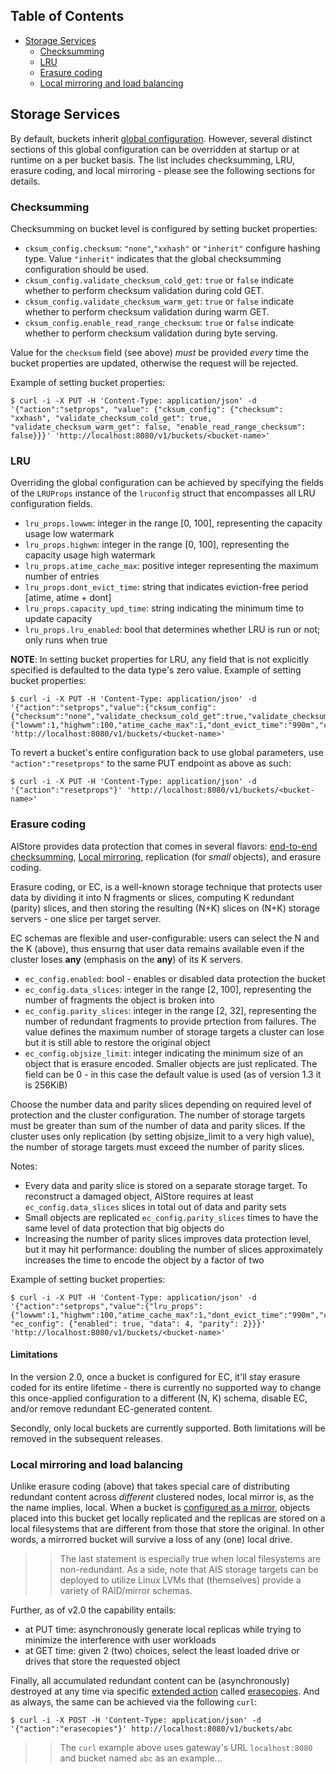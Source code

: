 ## Table of Contents
- [Storage Services](#storage-services)
    - [Checksumming](#checksumming)
    - [LRU](#lru)
    - [Erasure coding](#erasure-coding)
    - [Local mirroring and load balancing](#local-mirroring-and-load-balancing)

## Storage Services

By default, buckets inherit [global configuration](ais/setup/config.sh). However, several distinct sections of this global configuration can be overridden at startup or at runtime on a per bucket basis. The list includes checksumming, LRU, erasure coding, and local mirroring - please see the following sections for details.

### Checksumming

Checksumming on bucket level is configured by setting bucket properties:

* `cksum_config.checksum`: `"none"`,`"xxhash"` or `"inherit"` configure hashing type. Value
`"inherit"` indicates that the global checksumming configuration should be used.
* `cksum_config.validate_checksum_cold_get`: `true` or `false` indicate
whether to perform checksum validation during cold GET.
* `cksum_config.validate_checksum_warm_get`: `true` or `false` indicate
whether to perform checksum validation during warm GET.
* `cksum_config.enable_read_range_checksum`: `true` or `false` indicate whether to perform checksum validation during byte serving.

Value for the `checksum` field (see above) *must* be provided *every* time the bucket properties are updated, otherwise the request will be rejected.

Example of setting bucket properties:
```shell
$ curl -i -X PUT -H 'Content-Type: application/json' -d '{"action":"setprops", "value": {"cksum_config": {"checksum": "xxhash", "validate_checksum_cold_get": true, "validate_checksum_warm_get": false, "enable_read_range_checksum": false}}}' 'http://localhost:8080/v1/buckets/<bucket-name>'
```

### LRU

Overriding the global configuration can be achieved by specifying the fields of the `LRUProps` instance of the `lruconfig` struct that encompasses all LRU configuration fields.

* `lru_props.lowwm`: integer in the range [0, 100], representing the capacity usage low watermark
* `lru_props.highwm`: integer in the range [0, 100], representing the capacity usage high watermark
* `lru_props.atime_cache_max`: positive integer representing the maximum number of entries
* `lru_props.dont_evict_time`: string that indicates eviction-free period [atime, atime + dont]
* `lru_props.capacity_upd_time`: string indicating the minimum time to update capacity
* `lru_props.lru_enabled`: bool that determines whether LRU is run or not; only runs when true

**NOTE**: In setting bucket properties for LRU, any field that is not explicitly specified is defaulted to the data type's zero value.
Example of setting bucket properties:
```shell
$ curl -i -X PUT -H 'Content-Type: application/json' -d '{"action":"setprops","value":{"cksum_config":{"checksum":"none","validate_checksum_cold_get":true,"validate_checksum_warm_get":true,"enable_read_range_checksum":true},"lru_props":{"lowwm":1,"highwm":100,"atime_cache_max":1,"dont_evict_time":"990m","capacity_upd_time":"90m","lru_enabled":true}}}' 'http://localhost:8080/v1/buckets/<bucket-name>'
```

To revert a bucket's entire configuration back to use global parameters, use `"action":"resetprops"` to the same PUT endpoint as above as such:
```shell
$ curl -i -X PUT -H 'Content-Type: application/json' -d '{"action":"resetprops"}' 'http://localhost:8080/v1/buckets/<bucket-name>'
```

### Erasure coding

AIStore provides data protection that comes in several flavors: [end-to-end checksumming](#checksumming), [Local mirroring](#local-mirroring-and-load-balancing), replication (for *small* objects), and erasure coding.

Erasure coding, or EC, is a well-known storage technique that protects user data by dividing it into N fragments or slices, computing K redundant (parity) slices, and then storing the resulting (N+K) slices on (N+K) storage servers - one slice per target server.

EC schemas are flexible and user-configurable: users can select the N and the K (above), thus ensurng that user data remains available even if the cluster loses **any** (emphasis on the **any**) of its K servers.

* `ec_config.enabled`: bool - enables or disabled data protection the bucket
* `ec_config.data_slices`: integer in the range [2, 100], representing the number of fragments the object is broken into
* `ec_config.parity_slices`: integer in the range [2, 32], representing the number of redundant fragments to provide prtection from failures. The value defines the maximum number of storage targets a cluster can lose but it is still able to restore the original object
* `ec_config.objsize_limit`: integer indicating the minimum size of an object that is erasure encoded. Smaller objects are just replicated. The field can be 0 - in this case the default value is used (as of version 1.3 it is 256KiB)

Choose the number data and parity slices depending on required level of protection and the cluster configuration. The number of storage targets must be greater than sum of the number of data and parity slices. If the cluster uses only replication (by setting objsize_limit to a very high value), the number of storage targets must exceed the number of parity slices.

Notes:

- Every data and parity slice is stored on a separate storage target. To reconstruct a damaged object, AIStore requires at least `ec_config.data_slices` slices in total out of data and parity sets
- Small objects are replicated `ec_config.parity_slices` times to have the same level of data protection that big objects do
- Increasing the number of parity slices improves data protection level, but it may hit performance: doubling the number of slices approximately increases the time to encode the object by a factor of two

Example of setting bucket properties:
```shell
$ curl -i -X PUT -H 'Content-Type: application/json' -d '{"action":"setprops","value":{"lru_props":{"lowwm":1,"highwm":100,"atime_cache_max":1,"dont_evict_time":"990m","capacity_upd_time":"90m","lru_enabled":true}, "ec_config": {"enabled": true, "data": 4, "parity": 2}}}' 'http://localhost:8080/v1/buckets/<bucket-name>'
```

#### Limitations

In the version 2.0, once a bucket is configured for EC, it'll stay erasure coded for its entire lifetime - there is currently no supported way to change this once-applied configuration to a different (N, K) schema, disable EC, and/or remove redundant EC-generated content.

Secondly, only local buckets are currently supported. Both limitations will be removed in the subsequent releases.

### Local mirroring and load balancing

Unlike erasure coding (above) that takes special care of distributing redundant content across *different* clustered nodes, local mirror is, as the the name implies, local. When a bucket is [configured as a mirror](ais/setup/config.sh), objects placed into this bucket get locally replicated and the replicas are stored on a local filesystems that are different from those that store the original. In other words, a mirrorred bucket will survive a loss of any (one) local drive.

>> The last statement is especially true when local filesystems are non-redundant. As a side, note that AIS storage targets can be deployed to utilize Linux LVMs that (themselves) provide a variety of RAID/mirror schemas.

Further, as of v2.0 the capability entails:

* at PUT time: asynchronously generate local replicas while trying to minimize the interference with user workloads
* at GET time: given 2 (two) choices, select the least loaded drive or drives that store the requested object

Finally, all accumulated redundant content can be (asynchronously) destroyed at any time via specific [extended action](docs/xaction.md) called [erasecopies](cmn/api.go). And as always, the same can be achieved via the following `curl`:

```shell
$ curl -i -X POST -H 'Content-Type: application/json' -d '{"action":"erasecopies"}' http://localhost:8080/v1/buckets/abc
```

>> The `curl` example above uses gateway's URL `localhost:8080` and bucket named `abc` as an example...

